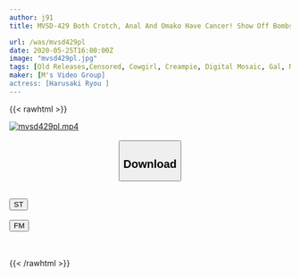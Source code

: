 ```yaml
---
author: j91
title: MVSD-429 Both Crotch, Anal And Omako Have Cancer! Show Off Bombshell! Black Ass Gal Slut Nurse Brown Anal Show Off Pile Driving Cowgirl ED Ji ○ Po Ejaculation Of Paradise! Ryo Harusaki

url: /was/mvsd429pl
date: 2020-05-25T16:00:00Z
image: "mvsd429pl.jpg"
tags: [Old Releases,Censored, Cowgirl, Creampie, Digital Mosaic, Gal, Nurse, Slut, Solowork]
maker: [M's Video Group]
actress: [Harusaki Ryou ]
---
```



{{< rawhtml >}}

<div class="video" data-videoid="0pDg8erVQ9hbyaL">
    <a href="javascript:;">
        <img src="/was/mvsd429pl/mvsd429pl.jpg" width="WIDTH" height="HEIGHT" alt="mvsd429pl.mp4" loading="lazy">
    </a>
</div>

<script type="text/javascript" src="https://j91.asia/asset/on-demand-st.js"></script>

<br>
  <link rel="stylesheet" href="https://j91.asia/asset/bs5.css">
  
  <center>
  <button class="btn btn-primary" type="button" data-bs-toggle="collapse" data-bs-target=".multi-collapse" aria-expanded="false" aria-controls="multiCollapseExample1 multiCollapseExample2"><h2>Download</h2></button></center>
</p>
<div class="row">
  <div class="col">
    <div class="collapse multi-collapse" id="multiCollapseExample1">
      <div class="card card-body">
	      	      <br>
<div class="buttons">  
<a href="https://streamtape.to/v/0pDg8erVQ9hbyaL" target="_blank"><button class="btn-hover color-3"><i class="fa fa-download"></i> ST</button></a></div>
    </div>
  </div>
</div>
  <div class="col">
    <div class="collapse multi-collapse" id="multiCollapseExample2">
      <div class="card card-body">
	      <br>
<div class="buttons">
    <a href="https://filemoon.sx/d/nkxpamnqrqzp" target="_blank"><button class="btn-hover color-8"><i class="fa fa-download"></i> FM</button></a></div>
<br><br>
      </div>
    </div>
  </div>
</div>

{{< /rawhtml >}}